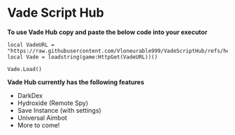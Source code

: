 # Vade Script Hub
 
**To use Vade Hub copy and paste the below code into your executor**

```
local VadeURL = "https://raw.githubusercontent.com/Vloneurable999/VadeScriptHub/refs/heads/main/Handler.lua"
local Vade = loadstring(game:HttpGet(VadeURL))()

Vade.Load()
```


**Vade Hub currently has the following features**
- DarkDex
- Hydroxide (Remote Spy)
- Save Instance (with settings)
- Universal Aimbot
- More to come!